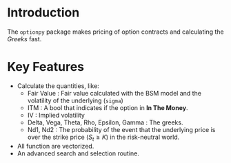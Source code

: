 # Introduction

The `optionpy` package makes pricing of option contracts and calculating the *Greeks* fast.

# Key Features

* Calculate the quantities, like:
    * Fair Value : Fair value calculated with the BSM model and the volatility of the underlying (`sigma`)
    * ITM : A bool that indicates if the option in **In The Money**.
    * IV : Implied volatility
    * Delta, Vega, Theta, Rho, Epsilon, Gamma : The greeks.
    * Nd1, Nd2 : The probability of the event that the underlying price is over the strike price ($S_t≥K$) in the risk-neutral
      world.
* All function are vectorized.
* An advanced search and selection routine.
